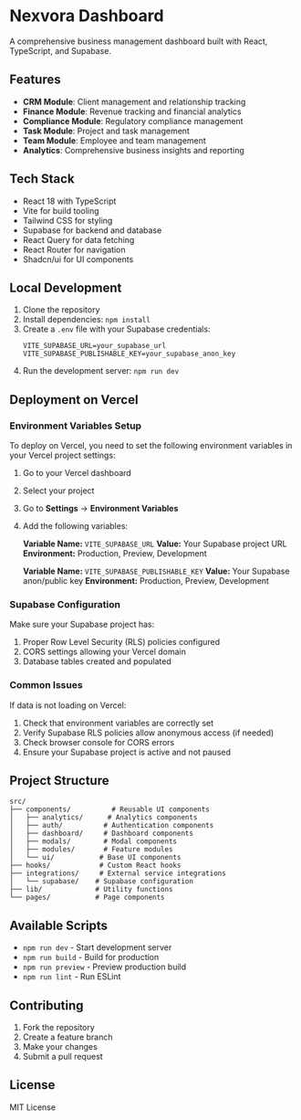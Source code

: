 # Nexvora Dashboard

A comprehensive business management dashboard built with React, TypeScript, and Supabase.

## Features

- **CRM Module**: Client management and relationship tracking
- **Finance Module**: Revenue tracking and financial analytics
- **Compliance Module**: Regulatory compliance management
- **Task Module**: Project and task management
- **Team Module**: Employee and team management
- **Analytics**: Comprehensive business insights and reporting

## Tech Stack

- React 18 with TypeScript
- Vite for build tooling
- Tailwind CSS for styling
- Supabase for backend and database
- React Query for data fetching
- React Router for navigation
- Shadcn/ui for UI components

## Local Development

1. Clone the repository
2. Install dependencies: `npm install`
3. Create a `.env` file with your Supabase credentials:
   ```
   VITE_SUPABASE_URL=your_supabase_url
   VITE_SUPABASE_PUBLISHABLE_KEY=your_supabase_anon_key
   ```
4. Run the development server: `npm run dev`

## Deployment on Vercel

### Environment Variables Setup

To deploy on Vercel, you need to set the following environment variables in your Vercel project settings:

1. Go to your Vercel dashboard
2. Select your project
3. Go to **Settings** → **Environment Variables**
4. Add the following variables:

   **Variable Name:** `VITE_SUPABASE_URL`
   **Value:** Your Supabase project URL
   **Environment:** Production, Preview, Development

   **Variable Name:** `VITE_SUPABASE_PUBLISHABLE_KEY`
   **Value:** Your Supabase anon/public key
   **Environment:** Production, Preview, Development

### Supabase Configuration

Make sure your Supabase project has:
1. Proper Row Level Security (RLS) policies configured
2. CORS settings allowing your Vercel domain
3. Database tables created and populated

### Common Issues

If data is not loading on Vercel:
1. Check that environment variables are correctly set
2. Verify Supabase RLS policies allow anonymous access (if needed)
3. Check browser console for CORS errors
4. Ensure your Supabase project is active and not paused

## Project Structure

```
src/
├── components/          # Reusable UI components
│   ├── analytics/      # Analytics components
│   ├── auth/          # Authentication components
│   ├── dashboard/     # Dashboard components
│   ├── modals/        # Modal components
│   ├── modules/       # Feature modules
│   └── ui/           # Base UI components
├── hooks/            # Custom React hooks
├── integrations/     # External service integrations
│   └── supabase/    # Supabase configuration
├── lib/             # Utility functions
└── pages/           # Page components
```

## Available Scripts

- `npm run dev` - Start development server
- `npm run build` - Build for production
- `npm run preview` - Preview production build
- `npm run lint` - Run ESLint

## Contributing

1. Fork the repository
2. Create a feature branch
3. Make your changes
4. Submit a pull request

## License

MIT License
